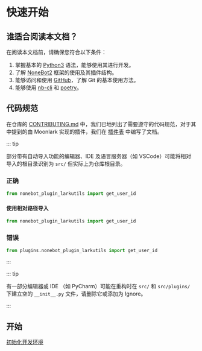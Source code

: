 # 快速开始

## 谁适合阅读本文档？

在阅读本文档前，请确保您符合以下条件：

1. 掌握基本的 [Python3][1] 语法，能够使用其进行开发。
2. 了解 [NoneBot2][2] 框架的使用及其插件结构。
3. 能够访问和使用 [GitHub][3]，了解 Git 的基本使用方法。
4. 能够使用 [nb-cli][4] 和 [poetry][5]。

## 代码规范

在仓库的 [CONTRIBUTING.md][5] 中，我们已地列出了需要遵守的代码规范，对于其中提到的由 Moonlark 实现的插件，我们在 [插件表][6] 中编写了文档。

::: tip

部分带有自动导入功能的编辑器、IDE 及语言服务器（如 VSCode）可能将相对导入的根目录识别为 `src/` 但实际上为仓库根目录。

### 正确

```python
from nonebot_plugin_larkutils import get_user_id
```

#### 使用相对路径导入

```python
from nonebot_plugin_larkutils import get_user_id
```

### 错误

```python
from plugins.nonebot_plugin_larkutils import get_user_id
```

:::

::: tip

有一部分编辑器或 IDE （如 PyCharm）可能在重构时在 `src/` 和 `src/plugins/` 下建立空的 `__init__.py` 文件，请删除它或添加为 Ignore。

:::


## 开始

[初始化开发环境][7]



[1]: https://python.org
[2]: https://nonebot.dev
[3]: https://github.com
[4]: https://cli.nonebot.dev/
[5]: https://python-poetry.org/
[6]: /plugins/index
[7]: create-develop-environment
